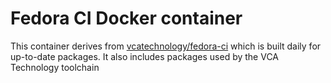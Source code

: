 # Fedora CI Docker container

This container derives from
[vcatechnology/fedora-ci](https://hub.docker.com/r/vcatechnology/fedora) which is
built daily for up-to-date packages. It also includes packages used by the VCA Technology toolchain
